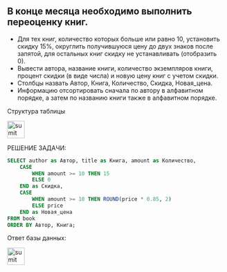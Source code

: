 ## В конце месяца необходимо выполнить переоценку книг. 

* Для тех книг, количество которых больше или равно 10, установить  скидку 15%, округлить получившуюся цену до двух знаков после запятой, для остальных книг скидку не устанавливать (отобразить 0).  
* Вывести автора, название книги, количество экземпляров книги, процент скидки (в виде числа) и новую цену книг с учетом скидки. 
* Столбцы назвать Автор, Книга, Количество, Скидка, Новая_цена. 
*  Информацию отсортировать сначала по автору в алфавитном порядке, а затем по названию книги также в алфавитном порядке.

Структура таблицы

<img align="center" alt="sumit" width="40px" src="https://github.com/kolesnikovvitaliy/#">

РЕШЕНИЕ ЗАДАЧИ:

```SQL
SELECT author as Автор, title as Книга, amount as Количество,
    CASE 
        WHEN amount >= 10 THEN 15
        ELSE 0
    END as Скидка,
    CASE 
        WHEN amount >= 10 THEN ROUND(price * 0.85, 2) 
        ELSE price
    END as Новая_цена
FROM book
ORDER BY Автор, Книга;
 ```
Ответ базы данных:

<img align="center" alt="sumit" width="40px" src="https://github.com/kolesnikovvitaliy/SQL_trainer_advanced/1_Основы_SQL_расширенные_возможности/1_1_Простая_выборка_Склад/1_1_2_Переоценка_книг_в_конце_месяца/img/res.png">
